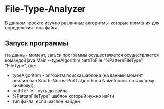 # File-Type-Analyzer
В данном проекте изучаю различные алгоритмы, которые примения для определения типа файла.

## Запуск программы
На данный момент, запуск программы осуществляется осуществляется командой java Main --typeAlgorithm pathToFile "%PatternFileType" "FileType", где:
- typeAlgorithm - алгоритм поиска шаблона (на данный момент реализован Knuth-Morris-Pratt algorithm и Naive(поиск по каждому символу));
- pathToFile - путь до файла
- %PatternFileType" шаблон который нужно найти
- тип файла, если шаблон найден
